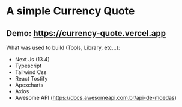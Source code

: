 # A simple Currency Quote

## Demo: https://currency-quote.vercel.app

What was used to build (Tools, Library, etc...):

- Next Js (13.4)
- Typescript
- Tailwind Css
- React Tostify
- Apexcharts
- Axios
- Awesome API (https://docs.awesomeapi.com.br/api-de-moedas)
